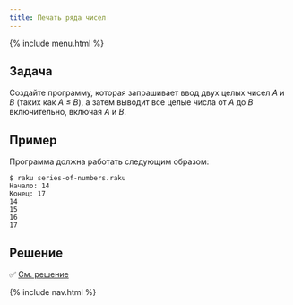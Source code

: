 ```yaml
---
title: Печать ряда чисел
---
```


{% include menu.html %}

## Задача

Создайте программу, которая запрашивает ввод двух целых чисел _A_ и _B_ (таких как _A ≤ B_), а затем выводит все целые числа от _A_ до _B_ включительно, включая _A_ и _B_.

## Пример

Программа должна работать следующим образом:

```console
$ raku series-of-numbers.raku
Начало: 14
Конец: 17
14
15
16
17
```

## Решение

✅ [См. решение](solution)

{% include nav.html %}